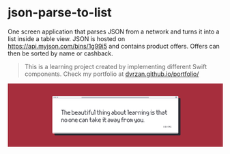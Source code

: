 # json-parse-to-list

One screen application that parses JSON from a network and turns it into a list inside a table view.
JSON is hosted on https://api.myjson.com/bins/1g99i5 and contains product offers.
Offers can then be sorted by name or cashback.

>This is a learning project created by implementing different Swift components. Check my portfolio at [dvrzan.github.io/portfolio/](https://dvrzan.github.io/portfolio/)

![End Banner](Documentation/EndBanner.png)
